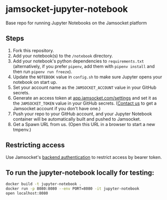# jamsocket-jupyter-notebook
Base repo for running Jupyter Notebooks on the Jamsocket platform

## Steps

1. Fork this repository.
2. Add your notebook(s) to the `/notebook` directory.
3. Add your notebook's python dependencies to `requirements.txt` (alternatively, if you prefer `pipenv`, add them with `pipenv install` and then run `pipenv run freeze`).
4. Update the `NOTEBOOK` value in `config.sh` to make sure Jupyter opens your notebook on start up.
5. Set your account name as the `JAMSOCKET_ACCOUNT` value in your GitHub secrets.
6. Generate an access token at [app.jamsocket.com/settings](https://app.jamsocket.com/settings) and set it as the `JAMSOCKET_TOKEN` value in your GitHub secrets. ([Contact us](https://forms.gle/2xjUy4AmR5tdj42Y7) to get a Jamsocket account if you don't have one.)
7. Push your repo to your GitHub account, and your Jupyter Notebook container will be automatically built and pushed to Jamsocket.
8. Get a Spawn URL from us. (Open this URL in a browser to start a new tmpenv.)

## Restricting access

Use Jamsocket's [backend authentication](https://docs.jamsocket.com/backend-authentication/) to restrict access by bearer token.

## To run the jupyter-notebook locally for testing:

```bash
docker build -t jupyter-notebook .
docker run -p 8080:8080 --env PORT=8080 -it jupyter-notebook
open localhost:8080
```
